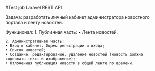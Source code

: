 #Test job Laravel REST API

Задача: разработать личный кабинет администратора новостного портала и ленту новостей.

Функционал:
    1. Публичная часть:
    • Лента новостей.

    2. Административная часть:
    • Вход в кабинет. Формы регистрации и входа;
    • Список новостей;
    • Создание, редактирование, удаление новостей (новость должна содержать текст и изображение);
    • Отложенная публикация новости в общей ленте по времени.

